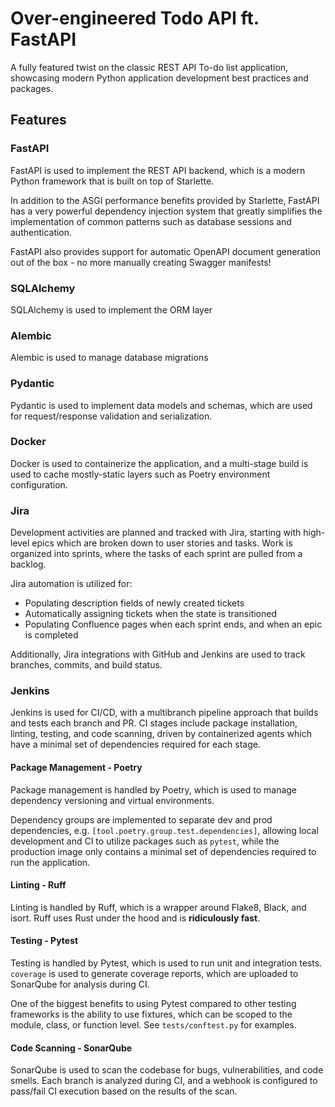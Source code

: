 # Over-engineered Todo API ft. FastAPI
A fully featured twist on the classic REST API To-do list application, showcasing modern Python application development 
best practices and packages.

## Features

### FastAPI
FastAPI is used to implement the REST API backend, which is a modern Python framework that is built on top of Starlette.

In addition to the ASGI performance benefits provided by Starlette, FastAPI has a very powerful dependency injection
system that greatly simplifies the implementation of common patterns such as database sessions and authentication.

FastAPI also provides support for automatic OpenAPI document generation out of the box - no more manually creating
Swagger manifests!

### SQLAlchemy
SQLAlchemy is used to implement the ORM layer

### Alembic
Alembic is used to manage database migrations

### Pydantic
Pydantic is used to implement data models and schemas, which are used for request/response validation and serialization.

### Docker
Docker is used to containerize the application, and a multi-stage build is used to cache mostly-static layers such as
Poetry environment configuration.

### Jira
Development activities are planned and tracked with Jira, starting with high-level epics
which are broken down to user stories and tasks. Work is organized into sprints, where the tasks of each sprint are
pulled from a backlog. 

Jira automation is utilized for:
- Populating description fields of newly created tickets
- Automatically assigning tickets when the state is transitioned
- Populating Confluence pages when each sprint ends, and when an epic is completed

Additionally, Jira integrations with GitHub and Jenkins are used to track branches, commits,
and build status.

### Jenkins
Jenkins is used for CI/CD, with a multibranch pipeline approach that builds and tests each branch and PR.
CI stages include package installation, linting, testing, and code scanning, driven by containerized agents
which have a minimal set of dependencies required for each stage.

#### Package Management - Poetry
Package management is handled by Poetry, which is used to manage dependency versioning and virtual environments.

Dependency groups are implemented to separate dev and prod dependencies, e.g. `[tool.poetry.group.test.dependencies]`,
allowing local development and CI to utilize packages such as `pytest`, while the production image only contains a 
minimal set of dependencies required to run the application.

#### Linting - Ruff
Linting is handled by Ruff, which is a wrapper around Flake8, Black, and isort. Ruff uses Rust under the hood and is
**ridiculously fast**. 

#### Testing - Pytest
Testing is handled by Pytest, which is used to run unit and integration tests. `coverage` is used to generate coverage
reports, which are uploaded to SonarQube for analysis during CI.

One of the biggest benefits to using Pytest compared to other testing frameworks is the ability to use fixtures, which
can be scoped to the module, class, or function level. See `tests/conftest.py` for examples.

#### Code Scanning - SonarQube
SonarQube is used to scan the codebase for bugs, vulnerabilities, and code smells. Each branch is analyzed during CI,
and a webhook is configured to pass/fail CI execution based on the results of the scan.

[//]: # (## Quickstart)

[//]: # (- `pip install poetry`)

[//]: # (- `poetry install`)

[//]: # (- `poetry run prestart.sh`)

[//]: # (  - validate that the db `test.db` was created)

[//]: # (- )

[//]: # ()
[//]: # (## Alembic usage)

[//]: # (- Run `alembic upgrade head` to upgrade to the latest migration.)

[//]: # (- Run `alembic revision --autogenerate -m "message"` to generate a new migration.)

[//]: # (- Run `alembic downgrade -1` to downgrade the database by one migration.)

[//]: # ()
[//]: # (## DB Helpers)

[//]: # (- `backend_pre_start.py` creates a db session and executes `SELECT 1` to validate connection)

[//]: # (- `initial_data.py` uses `init_db.py` to create the db and then populates it with initial data)

[//]: # ()
[//]: # (### For Containerizing:)

[//]: # (- `prestart.sh` is run before the app starts and creates the db, runs migrations, and populates it with initial data)

[//]: # (- `run.sh` is the entrypoint for the container and runs the app)

